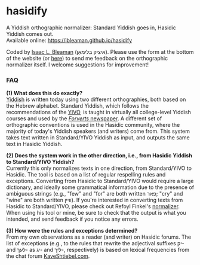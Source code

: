 # hasidify
A Yiddish orthographic normalizer: Standard Yiddish goes in, Hasidic Yiddish comes out.<br>
Available online: <a href="https://ibleaman.github.io/hasidify">https://ibleaman.github.io/hasidify</a>

Coded by <a href="https://wp.nyu.edu/ibleaman">Isaac L. Bleaman</a> (איציק בלימאַן). Please use the form at the bottom of the website (or <a href="https://docs.google.com/forms/d/e/1FAIpQLSeEReifR2tkrEMT2gdUuo2p_6GxDXRpLDdpmXkvsyJYaE0Kdg/viewform">here</a>) to send me feedback on the orthographic normalizer itself. I welcome suggestions for improvement!

### FAQ
**(1) What does this do exactly?**<br>
<a href="http://www.yivoencyclopedia.org/article.aspx/Language/Yiddish">Yiddish</a> is written today using two different orthographies, both based on the Hebrew alphabet. Standard Yiddish, which follows the recommendations of the <a href="https://www.yivo.org/Yiddish-Alphabet">YIVO</a>, is taught in virtually all college-level Yiddish courses and used by the <a href="http://yiddish.forward.com/">*Forverts* newspaper</a>. A different set of orthographic conventions is used in the Hasidic community, where the majority of today's Yiddish speakers (and writers) come from. This system takes text written in Standard/YIVO Yiddish as input, and outputs the same text in Hasidic Yiddish.

**(2) Does the system work in the other direction, i.e., from Hasidic Yiddish to Standard/YIVO Yiddish?**<br>
Currently this only normalizes texts in one direction, from Standard/YIVO to Hasidic. The tool is based on a list of regular respelling rules and exceptions. Converting from Hasidic to Standard/YIVO would require a large dictionary, and ideally some grammatical information due to the presence of ambiguous strings (e.g., "few" and "for" are both written פאר; "cry" and "wine" are both written וויין). If you're interested in converting texts from Hasidic to Standard/YIVO, please check out Refoyl Finkel's <a href="https://www.cs.uky.edu/~raphael/yiddish/checkSpellUTF.cgi">normalizer</a>. When using his tool or mine, be sure to check that the output is what you intended, and send feedback if you notice any errors.

**(3) How were the rules and exceptions determined?**<br>
From my own observations as a reader (and writer) on Hasidic forums. The list of exceptions (e.g., to the rules that rewrite the adjectival suffixes יק- and לעך- as יג- and ליך-, respectively) is based on lexical frequencies from the chat forum <a href="http://www.kaveshtiebel.com/">KaveShtiebel.com</a>.
